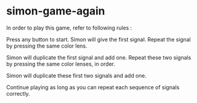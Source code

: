 # simon-game-again


In order to play this game, refer to following rules :

Press any button to start. Simon will give the first signal. Repeat the signal by pressing the same color lens.

Simon will duplicate the first signal and add one. Repeat these two signals by pressing the same color lenses, in order.

Simon will duplicate these first two signals and add one.

Continue playing as long as you can repeat each sequence of signals correctly. 
